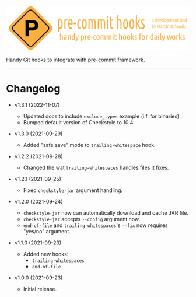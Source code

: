 ![pre-commit-hooks logo](artwork/logo.png)

Handy Git hooks to integrate with [pre-commit](http://pre-commit.com/) framework.

---

# Changelog #

* v1.3.1 (2022-11-07)
  * Updated docs to include `exclude_types` example (i.f. for binaries).
  * Bumped default version of Checkstyle to 10.4


* v1.3.0 (2021-09-29)
  * Added "safe save" mode to `trailing-whitespace` hook. 


* v1.2.2 (2021-09-28)
  * Changed the wat `trailing-whitespaces` handles files it fixes.


* v1.2.1 (2021-09-25)
  * Fixed `checkstyle-jar` argument handling.


* v1.2.0 (2021-09-24)
  * `checkstyle-jar` now can automatically download and cache JAR file.
  * `checkstyle-jar` accepts `--config` argument now.
  * `end-of-file` and `trailing-whitespaces`'s `--fix` now requires "yes/no" argument.


* v1.1.0 (2021-09-23)
  * Added new hooks:
    * `trailing-whitespaces`
    * `end-of-file`


* v1.0.0 (2021-09-23)
  * Initial release.
